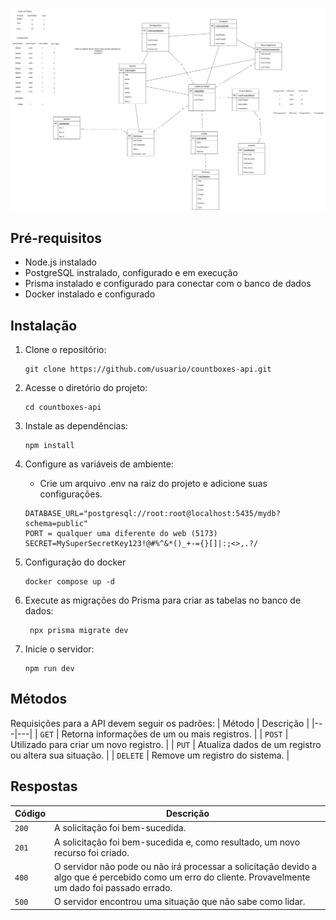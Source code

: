 <img src="./ModelagemEngSoft.drawio.png">


## Pré-requisitos
- Node.js instalado
- PostgreSQL instralado, configurado e em execução
- Prisma instalado e configurado para conectar com o banco de dados
- Docker instalado e configurado

## Instalação
1. Clone o repositório:
    ```
    git clone https://github.com/usuario/countboxes-api.git
2. Acesse o diretório do projeto:
    ```
    cd countboxes-api
3. Instale as dependências:
   ```
   npm install
4. Configure as variáveis de ambiente:
   - Crie um arquivo .env na raiz do projeto e adicione suas configurações.

   ```
   DATABASE_URL="postgresql://root:root@localhost:5435/mydb?schema=public"
   PORT = qualquer uma diferente do web (5173)
   SECRET=MySuperSecretKey123!@#%^&*()_+-={}[]|:;<>,.?/
5. Configuração do docker
    ```
    docker compose up -d
6. Execute as migrações do Prisma para criar as tabelas no banco de dados:
   ```
    npx prisma migrate dev
7. Inicie o servidor:
   ```
   npm run dev
## Métodos
Requisições para a API devem seguir os padrões:
| Método | Descrição |
|---|---|
| `GET` | Retorna informações de um ou mais registros. |
| `POST` | Utilizado para criar um novo registro. |
| `PUT` | Atualiza dados de um registro ou altera sua situação. |
| `DELETE` | Remove um registro do sistema. |

## Respostas

| Código | Descrição |
|---|---|
| `200` | A solicitação foi bem-sucedida.|
| `201` | A solicitação foi bem-sucedida e, como resultado, um novo recurso foi criado.|
| `400` | O servidor não pode ou não irá processar a solicitação devido a algo que é percebido como um erro do cliente. Provavelmente um dado foi passado errado.|
| `500` | O servidor encontrou uma situação que não sabe como lidar.|
